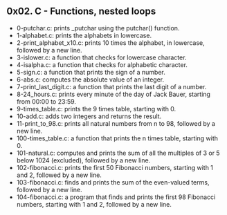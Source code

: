 ## 0x02. C - Functions, nested loops
* 0-putchar.c: prints _putchar using the putchar() function.
* 1-alphabet.c: prints the alphabets in lowercase.
* 2-print_alphabet_x10.c: prints 10 times the alphabet, in lowercase, followed by a new line.
* 3-islower.c: a function that checks for lowercase character.
* 4-isalpha.c: a function that checks for alphabetic character.
* 5-sign.c: a function that prints the sign of a number.
* 6-abs.c: computes the absolute value of an integer.
* 7-print_last_digit.c: a function that prints the last digit of a number.
* 8-24_hours.c: prints every minute of the day of Jack Bauer, starting from 00:00 to 23:59.
* 9-times_table.c: prints the 9 times table, starting with 0.
* 10-add.c: adds two integers and returns the result.
* 11-print_to_98.c: prints all natural numbers from n to 98, followed by a new line.
* 100-times_table.c:  a function that prints the n times table, starting with 0.
* 101-natural.c: computes and prints the sum of all the multiples of 3 or 5 below 1024 (excluded), followed by a new line.
* 102-fibonacci.c: prints the first 50 Fibonacci numbers, starting with 1 and 2, followed by a new line.
* 103-fibonacci.c: finds and prints the sum of the even-valued terms, followed by a new line.
* 104-fibonacci.c: a program that finds and prints the first 98 Fibonacci numbers, starting with 1 and 2, followed by a new line.
